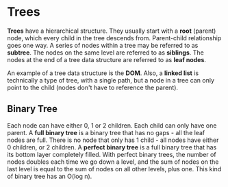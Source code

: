 # Trees
**Trees** have a hierarchical structure. They usually start with a **root** (parent) node, which every child in the tree descends from. Parent-child relationship goes one way. A series of nodes within a tree may be referred to as **subtree**. The nodes on the same level are referred to as **siblings**. The nodes at the end of a tree data structure are referred to as **leaf nodes**.  
  
An example of a tree data structure is the **DOM**. Also, a **linked list** is technically a type of tree, with a single path, but a node in a tree can only point to the child (nodes don't have to reference the parent).

## Binary Tree
Each node can have either 0, 1 or 2 children. Each child can only have one parent. A **full binary tree** is a binary tree that has no gaps - all the leaf nodes are full. There is no node that only has 1 child - all nodes have either 0 children, or 2 children. A **perfect binary tree** is a full binary tree that has its bottom layer completely filled. With perfect binary trees, the number of nodes doubles each time we go down a level, and the sum of nodes on the last level is equal to the sum of nodes on all other levels, plus one. This kind of binary tree has an O(log n).